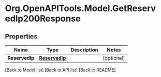 # Org.OpenAPITools.Model.GetReservedIp200Response

## Properties

Name | Type | Description | Notes
------------ | ------------- | ------------- | -------------
**ReservedIp** | [**ReservedIp**](ReservedIp.md) |  | [optional] 

[[Back to Model list]](../README.md#documentation-for-models) [[Back to API list]](../README.md#documentation-for-api-endpoints) [[Back to README]](../README.md)

